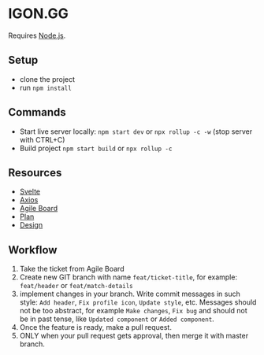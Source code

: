 # IGON.GG
Requires [Node.js](https://nodejs.org/en/).

## Setup
* clone the project
* run `npm install`

## Commands
* Start live server locally: `npm start dev` or `npx rollup -c -w` (stop server with CTRL+C)
* Build project `npm start build` or `npx rollup -c`

## Resources
* [Svelte](https://svelte.dev/)
* [Axios](https://www.npmjs.com/package/axios)
* [Agile Board](https://github.com/GVabal/iron-gg-fe/projects/1)
* [Plan](https://lucid.app/lucidspark/47b85466-5205-47e4-9ab8-1d43a0ba24b7/edit?beaconFlowId=3B743CE323A91D86#?folder_id=home&browser=icon
)
* [Design](https://www.figma.com/file/HTGFB5UQ0D4pHjBrxn6swM/IRON.GG
)

## Workflow
1. Take the ticket from Agile Board
2. Create new GIT branch with name `feat/ticket-title`, for example: `feat/header` or `feat/match-details`
3. implement changes in your branch. Write commit messages in such style: `Add header`, `Fix profile icon`, `Update style`, etc. Messages should not be too abstract, for example `Make changes`, `Fix bug` and should not be in past tense, like `Updated component` or `Added component`.
4. Once the feature is ready, make a pull request.
5. ONLY when your pull request gets approval, then merge it with master branch.
